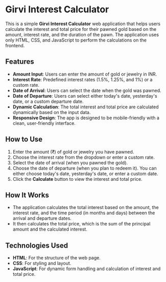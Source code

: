 # Girvi Interest Calculator

This is a simple **Girvi Interest Calculator** web application that helps users calculate the interest and total price for their pawned gold based on the amount, interest rate, and the duration of the pawn. The application uses only HTML, CSS, and JavaScript to perform the calculations on the frontend.

## Features

- **Amount Input**: Users can enter the amount of gold or jewelry in INR.
- **Interest Rate**: Predefined interest rates (1.5%, 1.25%, and 1%) or a custom rate.
- **Date of Arrival**: Users can select the date when the gold was pawned.
- **Date of Departure**: Users can select either today's date, yesterday's date, or a custom departure date.
- **Dynamic Calculation**: The total interest and total price are calculated dynamically based on the input data.
- **Responsive Design**: The app is designed to be mobile-friendly with a clean, user-friendly interface.

## How to Use

1. Enter the amount (₹) of gold or jewelry you have pawned.
2. Choose the interest rate from the dropdown or enter a custom rate.
3. Select the date of arrival (when you pawned the gold).
4. Choose the date of departure (when you plan to redeem it). You can either choose today's date, yesterday's date, or enter a custom date.
5. Click the **Calculate** button to view the interest and total price.

## How It Works

- The application calculates the total interest based on the amount, the interest rate, and the time period (in months and days) between the arrival and departure dates.
- It then calculates the total price, which is the sum of the principal amount and the calculated interest.

## Technologies Used

- **HTML**: For the structure of the web page.
- **CSS**: For styling and layout.
- **JavaScript**: For dynamic form handling and calculation of interest and total price.

